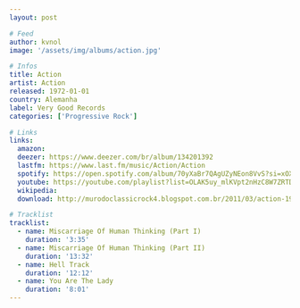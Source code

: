 ```yaml
---
layout: post

# Feed
author: kvnol
image: '/assets/img/albums/action.jpg'

# Infos
title: Action
artist: Action
released: 1972-01-01
country: Alemanha
label: Very Good Records
categories: ['Progressive Rock']

# Links
links:
  amazon:
  deezer: https://www.deezer.com/br/album/134201392
  lastfm: https://www.last.fm/music/Action/Action
  spotify: https://open.spotify.com/album/70yXaBr7QAgUZyNEon8VvS?si=xOXRB-vnS82VDgqsvC651Q
  youtube: https://youtube.com/playlist?list=OLAK5uy_mlKVpt2nHzC8W7ZRTD4ucRIBTElfmgF-c
  wikipedia:
  download: http://murodoclassicrock4.blogspot.com.br/2011/03/action-1972.html

# Tracklist
tracklist:
  - name: Miscarriage Of Human Thinking (Part I)
    duration: '3:35'
  - name: Miscarriage Of Human Thinking (Part II)
    duration: '13:32'
  - name: Hell Track
    duration: '12:12'
  - name: You Are The Lady
    duration: '8:01'
---
```

